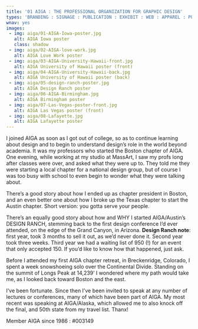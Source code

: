 ```yaml
---
title: '01 AIGA : THE PROFESSIONAL ORGANIZATION FOR GRAPHIC DESIGN'
types: 'BRANDING : SIGNAGE : PUBLICATION : EXHIBIT : WEB : APPAREL : POSTERS : EVENT MATERIALS'
wnav: yes
images:
 - img: aiga/01-AIGA-Iowa-poster.jpg
   alt: AIGA Iowa poster
   class: shadow
 - img: aiga/02-AIGA-love-work.jpg
   alt: AIGA Love Work poster
 - img: aiga/03-AIGA-University-Hawaii-front.jpg
   alt: AIGA University of Hawaii poster (front)
 - img: aiga/04-AIGA-University-Hawaii-back.jpg
   alt: AIGA University of Hawaii poster (back)
 - img: aiga/05-design-ranch-poster.jpg
   alt: AIGA Design Ranch poster
 - img: aiga/06-AIGA-Birmingham.jpg
   alt: AIGA Birmingham poster
 - img: aiga/07-Las-Vegas-poster-front.jpg
   alt: AIGA Las Vegas poster (front)
 - img: aiga/08-Lafayette.jpg
   alt: AIGA Lafayette poster
---
```


I joined AIGA as soon as I got out of college, so as to continue learning about design and to begin to understand design’s role in the world beyond academia. It was my professors who started the Boston chapter of AIGA. One evening, while working at my studio at MassArt, I saw my profs long after classes were over, and asked what they were up to. They told me they were starting a local chapter for a national design group, but of course I was too busy with school to even begin to wonder what they were talking about.

There’s a good story about how I ended up as chapter president in Boston, and an even better one about how I broke up the Texas chapter to start the Austin chapter. Short version: you gotta serve your people.

There’s an equally good story about how and WHY I started AIGA/Austin’s DESIGN RANCH, stemming back to the first design conference I’d ever attended, on the edge of the Grand Canyon, in Arizona. __Design Ranch note__: first year, took 3 months to sell it out, as we’d never done it. Second year took three weeks. Third year we had a waiting list of 950 (!) for an event that only accepted 150. If you’d like to know how that happened, just ask.

Before I attended my first AIGA chapter retreat, in Breckenridge, Colorado, I spent a week snowshoeing solo over the Continental Divide. Standing on the summit of  Longs Peak at 14,239’ I wondered where my path would take me, as I looked back toward Boston and the east.

I’ve been fortunate. Since then I’ve been invited to speak at any number of lectures or conferences, many of which have been part of AIGA. My most recent was speaking at AIGA/Alaska, which allowed me to also knock off the final, and 50th state from my travel list. Thanx!

Member AIGA since 1986 : #003149

<!-- LAS VEGAS POSTER
[poster front. held up to reflect the sky outside my Austin studio. those are trees reflected at bottom-left. In bottom-right of poster is an inverted rusty Mexican heart milagro. there’s another one, top-left, as on a playing card. Vegas, right?-

In the land of the blind, the one-eyed Jack is King
The road to hell is paved with good intentions
& many more bon mots for your amusement & edification

“Mr. Lucky” [For years I hoped to design a poster based on the metallic KIMLAN soy sauce packaging. Hit pay-dirt in Vegas.]

“I gave ‘em heck. Hell I’ll leave to you.” So said Al Gowan, professor at Massachusetts College of Art, when he welcomed Marc English to the design faculty. And English gave his students hell. In [spades].

From there to Texas. He made them cry. He pissed them off. He made them better. How? By giving his [heart], and teaching about not only design, but about the big picture, about [peace], [love], and yes, [happiness]. By teaching them to rise above mediocrity. Because he didn’t believe in luck. Oh, sure, he paid a visit to Luck, Wisconsin, just so he could say he’d been in luck at last once in his life. But that was the only time he’d actually gone in pursuit of it. As far as he was concerned, Lady Luck had never spread her legs for him.

Not to say he was unlucky. Like most people, he had to work for a living. Nothing was going to get handed to him. From the early days and late nights of playing guitar in [clubs], to the present days of [telephone], [airplane] and of course doing what he gets paid for - [hand with pen , exclamation point] - English has made his own luck, or what passes for it.

So if you consider it lucky that he has a wonderful daughter, great family and friends, great people to bounce ideas off, has known a great client or two in his time, and criss-crosses the States and beyond in the name of design, all while living in Austin, Texas, then, yeah, he’s lucky. Of course English would just tell you, “Rise above mediocrity! There’s no use is luck. Hell. . . that’s just the way it is.” -->
